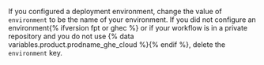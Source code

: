 If you configured a deployment environment, change the value of `environment` to be the name of your environment. If you did not configure an environment{% ifversion fpt or ghec %} or if your workflow is in a private repository and you do not use {% data variables.product.prodname_ghe_cloud %}{% endif %}, delete the `environment` key.